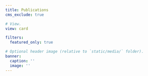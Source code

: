 ```yaml
---
title: Publications
cms_exclude: true

# View.
view: card

filters:
  featured_only: true

# Optional header image (relative to `static/media/` folder).
banner:
  caption: ''
  image: ''
---
```

